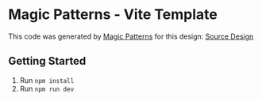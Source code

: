 # Magic Patterns - Vite Template

This code was generated by [Magic Patterns](https://magicpatterns.com) for this design: [Source Design](https://magicpatterns.com/c/k1n5rwubwq6dz87zrn6kan)

## Getting Started

1. Run `npm install`
2. Run `npm run dev`
